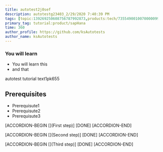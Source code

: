 ```yaml
---
title: autotest2j0sef
description: autotestg23403_2/29/2020 7:40:39 PM
tags: [topic:139269250608756787992873,products:tech/73554900100700000996,tutorial:experience/advanced]
primary_tag: tutorial:product/sapHana
time: 360
author_profile: https://github.com/ksAutotests
author_name: ksAutotests
---
```

### You will learn
- You will learn this
- and that

autotest tutorial text1pk655

## Prerequisites
- Prerequisute1
- Prerequisute2
- Prerequisute3

[ACCORDION-BEGIN [](First step)]
[DONE]
[ACCORDION-END]

[ACCORDION-BEGIN [](Second step)]
[DONE]
[ACCORDION-END]

[ACCORDION-BEGIN [](Third step)]
[DONE]
[ACCORDION-END]

